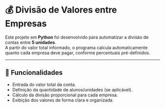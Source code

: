 # 💰 Divisão de Valores entre Empresas

Este projeto em **Python** foi desenvolvido para automatizar a divisão de contas entre **5 unidades**.  
A partir do valor total informado, o programa calcula automaticamente quanto cada empresa deve pagar, conforme percentuais pré-definidos.

---

## 🚀 Funcionalidades
- Entrada do valor total da conta.  
- Definição da quantidade de alunos/unidades (se aplicável).  
- Cálculo da divisão proporcional para cada empresa.  
- Exibição dos valores de forma clara e organizada.  
